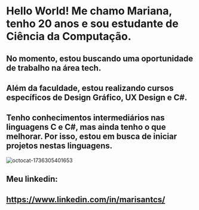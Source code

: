 # Hello World! Me chamo Mariana, tenho 20 anos e sou estudante de Ciência da Computação.
## No momento, estou buscando uma oportunidade de trabalho na área tech.
## Além da faculdade, estou realizando cursos específicos de Design Gráfico, UX Design e C#.
## Tenho conhecimentos intermediários nas linguagens C e C#, mas ainda tenho o que melhorar. Por isso, estou em busca de iniciar projetos nestas linguagens.

![octocat-1736305401653](https://github.com/user-attachments/assets/66c6d2af-855a-45c7-8afe-5839d315b403)

## Meu linkedin:
## https://www.linkedin.com/in/marisantcs/

<!--
**marisantcs/marisantcs** is a ✨ _special_ ✨ repository because its `README.md` (this file) appears on your GitHub profile.

Here are some ideas to get you started:

- 🔭 I’m currently working on ...
- 🌱 I’m currently learning ...
- 👯 I’m looking to collaborate on ...
- 🤔 I’m looking for help with ...
- 💬 Ask me about ...
- 📫 How to reach me: ...
- 😄 Pronouns: ...
- ⚡ Fun fact: ...
-->
